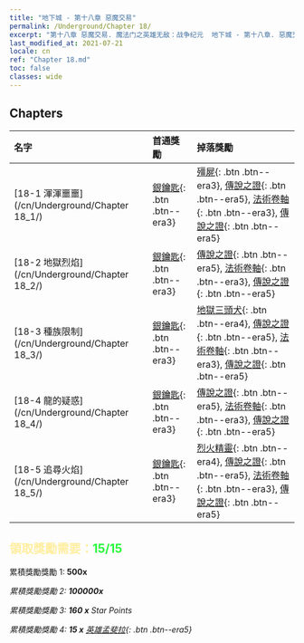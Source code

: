 ```yaml
---
title: "地下城 - 第十八章 惡魔交易"
permalink: /Underground/Chapter 18/
excerpt: "第十八章 惡魔交易. 魔法门之英雄无敌：战争纪元  地下城 - 第十八章. 惡魔交易"
last_modified_at: 2021-07-21
locale: cn
ref: "Chapter 18.md"
toc: false
classes: wide
---
```


## Chapters

  | 名字 |  首通獎勵 | 掉落獎勵 |
  |:------------|:------------|:------------| 
  | [18-1 渾渾噩噩](/cn/Underground/Chapter 18_1/) | [銀鑰匙](/cn/Items/con_693/){: .btn .btn--era3} | [殭屍](/cn/Items/unt_209/){: .btn .btn--era3}, [傳說之證](/cn/Items/mat_74/){: .btn .btn--era5}, [法術卷軸](/cn/Items/con_694/){: .btn .btn--era3}, [傳說之證](/cn/Items/mat_67/){: .btn .btn--era5} |
  | [18-2 地獄烈焰](/cn/Underground/Chapter 18_2/) | [銀鑰匙](/cn/Items/con_693/){: .btn .btn--era3} | [傳說之證](/cn/Items/mat_74/){: .btn .btn--era5}, [法術卷軸](/cn/Items/con_694/){: .btn .btn--era3}, [傳說之證](/cn/Items/mat_67/){: .btn .btn--era5} |
  | [18-3 種族限制](/cn/Underground/Chapter 18_3/) | [銀鑰匙](/cn/Items/con_693/){: .btn .btn--era3} | [地獄三頭犬](/cn/Items/unt_228/){: .btn .btn--era4}, [傳說之證](/cn/Items/mat_74/){: .btn .btn--era5}, [法術卷軸](/cn/Items/con_694/){: .btn .btn--era3}, [傳說之證](/cn/Items/mat_67/){: .btn .btn--era5} |
  | [18-4 龍的疑惑](/cn/Underground/Chapter 18_4/) | [銀鑰匙](/cn/Items/con_693/){: .btn .btn--era3} | [傳說之證](/cn/Items/mat_74/){: .btn .btn--era5}, [法術卷軸](/cn/Items/con_694/){: .btn .btn--era3}, [傳說之證](/cn/Items/mat_67/){: .btn .btn--era5} |
  | [18-5 追尋火焰](/cn/Underground/Chapter 18_5/) | [銀鑰匙](/cn/Items/con_693/){: .btn .btn--era3} | [烈火精靈](/cn/Items/unt_231/){: .btn .btn--era4}, [傳說之證](/cn/Items/mat_74/){: .btn .btn--era5}, [法術卷軸](/cn/Items/con_694/){: .btn .btn--era3}, [傳說之證](/cn/Items/mat_67/){: .btn .btn--era5} |


## <span style="color: #ffeea0">   領取獎勵需要：</span><span style="color: #27f73a">15/15</span>

 累積獎勵獎勵 1:  **500x** <i class="fas fa-gem"/>

 累積獎勵獎勵 2:  **100000x** <i class="fas fa-coins"/>

 累積獎勵獎勵 3: **160 x** Star Points

 累積獎勵獎勵 4: **15 x** [英雄孟斐拉](/cn/Items/her_367/){: .btn .btn--era5}

